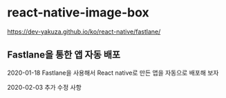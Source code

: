 # react-native-image-box

https://dev-yakuza.github.io/ko/react-native/fastlane/

## Fastlane을 통한 앱 자동 배포
 2020-01-18
Fastlane을 사용해서 React native로 만든 앱을 자동으로 배포해 보자

 2020-02-03
 추가 수정 사항 
